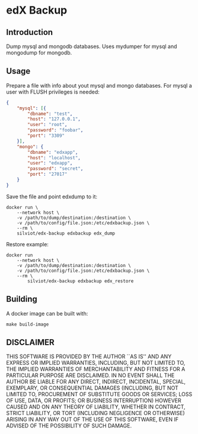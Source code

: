 edX Backup
==========

Introduction
------------

Dump mysql and mongodb databases. Uses mydumper for mysql and mongodump for mongodb.

Usage
-----

Prepare a file with info about yout mysql and mongo databases.
For mysql a user with FLUSH privileges is needed:

```json
{
    "mysql": [{
        "dbname": "test",
        "host": "127.0.0.1",
        "user": "root",
        "password": "foobar",
        "port": "3309"
    }],
    "mongo": {
        "dbname": "edxapp",
        "host": "localhost",
        "user": "edxapp",
        "password": "secret",
        "port": "27017"
    }
}
```

Save the file and point edxdump to it:

    docker run \
        --network host \
        -v /path/to/dump/destination:/destination \
        -v /path/to/config/file.json:/etc/edxbackup.json \
        --rm \
        silviot/edx-backup edxbackup edx_dump

Restore example:

    docker run
        --network host \
        -v /path/to/dump/destination:/destination \
        -v /path/to/config/file.json:/etc/edxbackup.json \
        --rm \
            silviot/edx-backup edxbackup edx_restore


Building
--------

A docker image can be built with:

    make build-image


DISCLAIMER
----------

THIS SOFTWARE IS PROVIDED BY THE AUTHOR ``AS IS'' AND ANY EXPRESS OR IMPLIED WARRANTIES, INCLUDING, BUT NOT LIMITED TO, THE IMPLIED WARRANTIES OF MERCHANTABILITY AND FITNESS FOR A PARTICULAR PURPOSE ARE DISCLAIMED. IN NO EVENT SHALL THE AUTHOR BE LIABLE FOR ANY DIRECT, INDIRECT, INCIDENTAL, SPECIAL, EXEMPLARY, OR CONSEQUENTIAL DAMAGES (INCLUDING, BUT NOT LIMITED TO, PROCUREMENT OF SUBSTITUTE GOODS OR SERVICES; LOSS OF USE, DATA, OR PROFITS; OR BUSINESS INTERRUPTION) HOWEVER CAUSED AND ON ANY THEORY OF LIABILITY, WHETHER IN CONTRACT, STRICT LIABILITY, OR TORT (INCLUDING NEGLIGENCE OR OTHERWISE) ARISING IN ANY WAY OUT OF THE USE OF THIS SOFTWARE, EVEN IF ADVISED OF THE POSSIBILITY OF SUCH DAMAGE.
